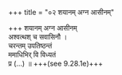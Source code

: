 +++
title = "०२ शयानम् अग्न आसीनम्"

+++
शयानम् अग्न आसीनम्  
अश्वत्थश् च सवासिनौ ।  
चरन्तम् उपतिष्ठन्तं  
ममाधिभिर् वि विध्यतं  
प्र (…) ॥ +++(see 9.28.1e)+++